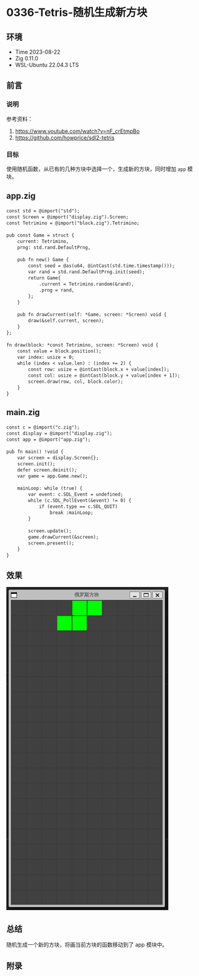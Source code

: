 # 0336-Tetris-随机生成新方块

## 环境

- Time 2023-08-22
- Zig 0.11.0
- WSL-Ubuntu 22.04.3 LTS

## 前言

### 说明

参考资料：

1. <https://www.youtube.com/watch?v=nF_crEtmpBo>
2. <https://github.com/howprice/sdl2-tetris>

### 目标

使用随机函数，从已有的几种方块中选择一个，生成新的方块，同时增加 `app` 模块。

## app.zig

```zig
const std = @import("std");
const Screen = @import("display.zig").Screen;
const Tetrimino = @import("block.zig").Tetrimino;

pub const Game = struct {
    current: Tetrimino,
    prng: std.rand.DefaultPrng,

    pub fn new() Game {
        const seed = @as(u64, @intCast(std.time.timestamp()));
        var rand = std.rand.DefaultPrng.init(seed);
        return Game{
            .current = Tetrimino.random(&rand),
            .prng = rand,
        };
    }

    pub fn drawCurrent(self: *Game, screen: *Screen) void {
        draw(&self.current, screen);
    }
};

fn draw(block: *const Tetrimino, screen: *Screen) void {
    const value = block.position();
    var index: usize = 0;
    while (index < value.len) : (index += 2) {
        const row: usize = @intCast(block.x + value[index]);
        const col: usize = @intCast(block.y + value[index + 1]);
        screen.draw(row, col, block.color);
    }
}
```

## main.zig

```zig
const c = @import("c.zig");
const display = @import("display.zig");
const app = @import("app.zig");

pub fn main() !void {
    var screen = display.Screen{};
    screen.init();
    defer screen.deinit();
    var game = app.Game.new();

    mainLoop: while (true) {
        var event: c.SDL_Event = undefined;
        while (c.SDL_PollEvent(&event) != 0) {
            if (event.type == c.SDL_QUIT)
                break :mainLoop;
        }

        screen.update();
        game.drawCurrent(&screen);
        screen.present();
    }
}
```

## 效果

![随机生成方块][1]

## 总结

随机生成一个新的方块，将画当前方块的函数移动到了 app 模块中。

[1]: images/rand-block.png

## 附录
